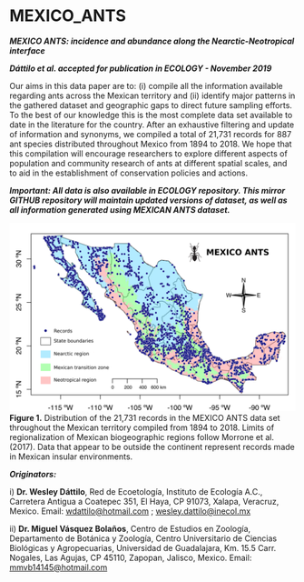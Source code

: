 # MEXICO_ANTS
***MEXICO ANTS: incidence and abundance along the Nearctic-Neotropical interface***

***Dáttilo et al. accepted for publication in ECOLOGY - November 2019***

Our aims in this data paper are to: (i) compile all the information available regarding ants across the Mexican territory and (ii) identify major patterns in the gathered dataset and geographic gaps to direct future sampling efforts. To the best of our knowledge this is the most complete data set available to date in the literature for the country. After an exhaustive filtering and update of information and synonyms, we compiled a total of 21,731 records for 887 ant species distributed throughout Mexico from 1894 to 2018. We hope that this compilation will encourage researchers to explore different aspects of population and community research of ants at different spatial scales, and to aid in the establishment of conservation policies and actions.

***Important: All data is also available in ECOLOGY repository. This mirror GITHUB repository will maintain updated versions of dataset, as well as all information generated using MEXICAN ANTS dataset.***


![alt text](https://github.com/wdattilo/MEXICAN_ANTS/blob/master/MEXICO_ANTS.png)
**Figure 1.** Distribution of the 21,731 records in the MEXICO ANTS data set throughout the Mexican territory compiled from 1894 to 2018. Limits of regionalization of Mexican biogeographic regions follow Morrone et al. (2017). Data that appear to be outside the continent represent records made in Mexican insular environments.


***Originators:***

i) **Dr. Wesley Dáttilo**, Red de Ecoetología, Instituto de Ecología A.C., Carretera Antigua a Coatepec 351, El Haya, CP 91073, Xalapa, Veracruz, Mexico. Email: wdattilo@hotmail.com ; wesley.dattilo@inecol.mx

ii) **Dr. Miguel Vásquez Bolaños**, Centro de Estudios en Zoología, Departamento de Botánica y Zoología, Centro Universitario de Ciencias Biológicas y Agropecuarias, Universidad de Guadalajara, Km. 15.5 Carr. Nogales, Las Agujas, CP 45110, Zapopan, Jalisco, Mexico. Email: mmvb14145@hotmail.com 

